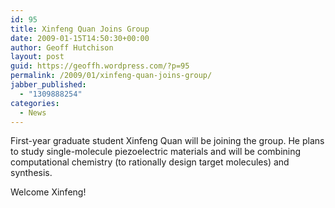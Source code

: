 ```yaml
---
id: 95
title: Xinfeng Quan Joins Group
date: 2009-01-15T14:50:30+00:00
author: Geoff Hutchison
layout: post
guid: https://geoffh.wordpress.com/?p=95
permalink: /2009/01/xinfeng-quan-joins-group/
jabber_published:
  - "1309888254"
categories:
  - News
---
```

First-year graduate student Xinfeng Quan will be joining the group. He plans to study single-molecule piezoelectric materials and will be combining computational chemistry (to rationally design target molecules) and synthesis.

Welcome Xinfeng!